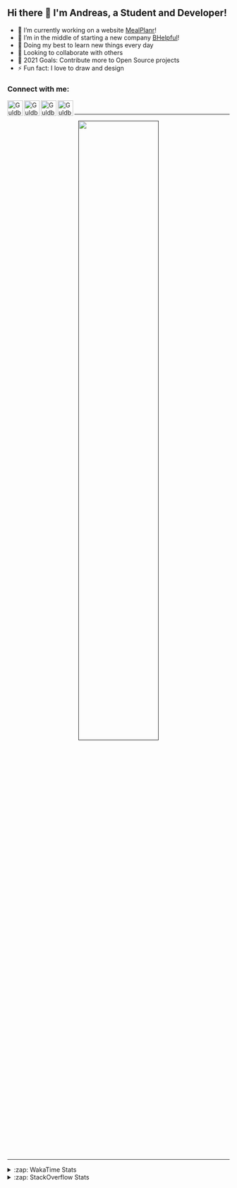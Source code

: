 ## Hi there 👋 I'm Andreas, a Student and Developer!

- 🔭 I’m currently working on a website [MealPlanr][MP]!
- 📑 I’m in the middle of starting a new company [BHelpful][BHelpful]!
- 🌱 Doing my best to learn new things every day
- 👯 Looking to collaborate with others
- 🥅 2021 Goals: Contribute more to Open Source projects
- ⚡ Fun fact: I love to draw and design

### Connect with me:

[<img align="left" alt="Guldberg | YouTube" width="35px" src="https://cdn1.iconfinder.com/data/icons/logotypes/32/youtube-512.png" />][youtube]
[<img align="left" alt="Guldberg | Twitter" width="35px" src="https://cdn1.iconfinder.com/data/icons/logotypes/32/square-twitter-512.png" />][twitter]
[<img align="left" alt="Guldberg | LinkedIn" width="35px" src="https://cdn1.iconfinder.com/data/icons/logotypes/32/square-linkedin-512.png" />][linkedin]
[<img align="left" alt="Guldberg | Instagram" width="35px" src="https://cdn2.iconfinder.com/data/icons/social-icons-33/128/Instagram-512.png" />][instagram]

<br />

---

<p align="center">
  <a href="">
    <img width="60% align="center" src="https://github-readme-stats.vercel.app/api?username=Andreasgdp&show_icons=true&count_private=true" />
  </a>
</p>

---

<details>
  <summary>:zap: WakaTime Stats</summary>

<br />

<!--START_SECTION:waka-->
![Profile Views](http://img.shields.io/badge/Profile%20Views-0-blue)

**I'm an Early 🐤** 

```text
🌞 Morning    234 commits    █████░░░░░░░░░░░░░░░░░░░░   21.99% 
🌆 Daytime    521 commits    ████████████░░░░░░░░░░░░░   48.97% 
🌃 Evening    291 commits    ██████░░░░░░░░░░░░░░░░░░░   27.35% 
🌙 Night      18 commits     ░░░░░░░░░░░░░░░░░░░░░░░░░   1.69%

```
📅 **I'm Most Productive on Sunday** 

```text
Monday       205 commits    ████░░░░░░░░░░░░░░░░░░░░░   19.27% 
Tuesday      115 commits    ██░░░░░░░░░░░░░░░░░░░░░░░   10.81% 
Wednesday    125 commits    ███░░░░░░░░░░░░░░░░░░░░░░   11.75% 
Thursday     111 commits    ██░░░░░░░░░░░░░░░░░░░░░░░   10.43% 
Friday       85 commits     ██░░░░░░░░░░░░░░░░░░░░░░░   7.99% 
Saturday     207 commits    ████░░░░░░░░░░░░░░░░░░░░░   19.45% 
Sunday       216 commits    █████░░░░░░░░░░░░░░░░░░░░   20.3%

```


📊 **This Week I Spent My Time On** 

```text
⌚︎ Time Zone: Europe/Copenhagen

💬 Programming Languages: 
TypeScript               3 hrs 31 mins       █████████████████░░░░░░░░   69.4% 
YAML                     31 mins             ██░░░░░░░░░░░░░░░░░░░░░░░   10.41% 
JSON                     22 mins             █░░░░░░░░░░░░░░░░░░░░░░░░   7.47% 
JavaScript               19 mins             █░░░░░░░░░░░░░░░░░░░░░░░░   6.49% 
Bash                     8 mins              ░░░░░░░░░░░░░░░░░░░░░░░░░   2.73%

🔥 Editors: 
VS Code                  5 hrs 4 mins        █████████████████████████   100.0%

🐱‍💻 Projects: 
Mealplanr-api            4 hrs 46 mins       ███████████████████████░░   93.95% 
web-frontend-app         9 mins              ░░░░░░░░░░░░░░░░░░░░░░░░░   3.25% 
Mealplanr                3 mins              ░░░░░░░░░░░░░░░░░░░░░░░░░   1.27% 
web-sources              3 mins              ░░░░░░░░░░░░░░░░░░░░░░░░░   1.2% 
robo-throw               0 secs              ░░░░░░░░░░░░░░░░░░░░░░░░░   0.33%

💻 Operating System: 
Mac                      3 hrs 33 mins       █████████████████░░░░░░░░   70.0% 
Windows                  1 hr 30 mins        ███████░░░░░░░░░░░░░░░░░░   29.67% 
Linux                    0 secs              ░░░░░░░░░░░░░░░░░░░░░░░░░   0.33%

```

**I Mostly Code in Python** 

```text
Python                   11 repos            █████████░░░░░░░░░░░░░░░░   37.93% 
C++                      5 repos             ████░░░░░░░░░░░░░░░░░░░░░   17.24% 
TypeScript               2 repos             █░░░░░░░░░░░░░░░░░░░░░░░░   6.9% 
HTML                     2 repos             █░░░░░░░░░░░░░░░░░░░░░░░░   6.9% 
Batchfile                2 repos             █░░░░░░░░░░░░░░░░░░░░░░░░   6.9%

```



 Last Updated on 04/10/2021
<!--END_SECTION:waka-->


</details>

<details>
  <summary>:zap: StackOverflow Stats</summary>
  
  <br />
  
  [![Andreas G.D Petersen StackOverflow](https://github-readme-stackoverflow.vercel.app/?userID=11050308)](https://stackoverflow.com/users/11050308/andreas-g-d-petersen)


</details>

<br />


[twitter]: https://twitter.com/Guldberg20
[youtube]: https://www.youtube.com/channel/UCORVtLIFnURPEo_Fo-MGv8A
[instagram]: https://www.instagram.com/andreasgdp/
[linkedin]: https://www.linkedin.com/in/andreasgdp/
[MP]: https://mealplanr.bhelpful.net/
[BHelpful]: https://github.com/BHelpful
